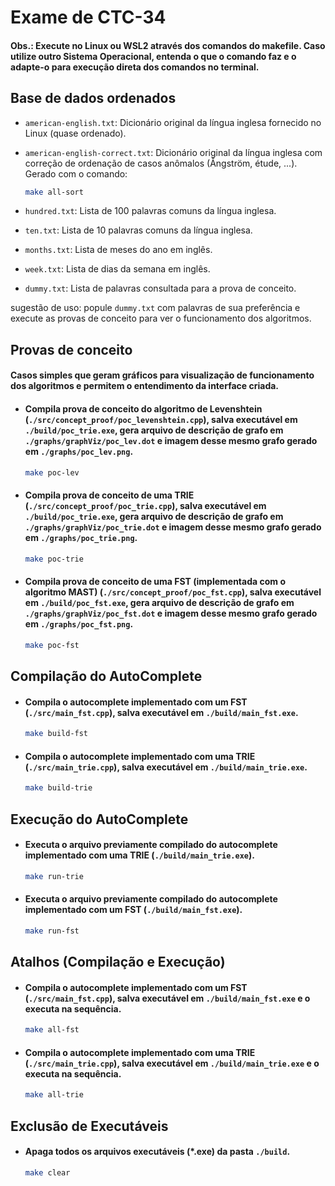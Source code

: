 # Exame de CTC-34

#### Obs.: Execute no Linux ou WSL2 através dos comandos do makefile. Caso utilize outro Sistema Operacional, entenda o que o comando faz e o adapte-o para execução direta dos comandos no terminal.

## Base de dados ordenados

- `american-english.txt`: Dicionário original da língua inglesa fornecido no Linux (quase ordenado).
- `american-english-correct.txt`: Dicionário original da língua inglesa com correção de ordenação de casos anômalos (Ångström, étude, ...). Gerado com o comando:

    ```bash
    make all-sort
    ```
- `hundred.txt`: Lista de 100 palavras comuns da língua inglesa.
- `ten.txt`: Lista de 10 palavras comuns da língua inglesa.
- `months.txt`: Lista de meses do ano em inglês.
- `week.txt`: Lista de dias da semana em inglês.
- `dummy.txt`:	Lista de palavras consultada para a prova de conceito.

sugestão de uso: popule `dummy.txt` com palavras de sua preferência e execute as provas de conceito para ver o funcionamento dos algoritmos.

## Provas de conceito

#### Casos simples que geram gráficos para visualização de funcionamento dos algoritmos e permitem o entendimento da interface criada.

- #### Compila prova de conceito do algoritmo de Levenshtein (`./src/concept_proof/poc_levenshtein.cpp`), salva executável em `./build/poc_trie.exe`, gera arquivo de descrição de grafo em `./graphs/graphViz/poc_lev.dot` e imagem desse mesmo grafo gerado em `./graphs/poc_lev.png`.
    ```bash
    make poc-lev
    ```

- #### Compila prova de conceito de uma TRIE (`./src/concept_proof/poc_trie.cpp`), salva executável em `./build/poc_trie.exe`, gera arquivo de descrição de grafo em `./graphs/graphViz/poc_trie.dot` e imagem desse mesmo grafo gerado em `./graphs/poc_trie.png`.
    ```bash
    make poc-trie
    ```

- #### Compila prova de conceito de uma FST (implementada com o algoritmo MAST) (`./src/concept_proof/poc_fst.cpp`), salva executável em `./build/poc_fst.exe`, gera arquivo de descrição de grafo em `./graphs/graphViz/poc_fst.dot` e imagem desse mesmo grafo gerado em `./graphs/poc_fst.png`.
    ```bash
    make poc-fst
    ```


## Compilação do AutoComplete

- #### Compila o autocomplete implementado com um FST (`./src/main_fst.cpp`), salva executável em `./build/main_fst.exe`.
    ```bash
    make build-fst
    ```

- #### Compila o autocomplete implementado com uma TRIE (`./src/main_trie.cpp`), salva executável em `./build/main_trie.exe`.
    ```bash
    make build-trie
    ```

## Execução do AutoComplete

- #### Executa o arquivo previamente compilado do autocomplete implementado com uma TRIE (`./build/main_trie.exe`).
    ```bash
    make run-trie
    ```

- #### Executa o arquivo previamente compilado do autocomplete implementado com um FST (`./build/main_fst.exe`).
    ```bash
    make run-fst
    ```

## Atalhos (Compilação e Execução)

- #### Compila o autocomplete implementado com um FST (`./src/main_fst.cpp`), salva executável em `./build/main_fst.exe` e o executa na sequência.
    ```bash
    make all-fst
    ```

- #### Compila o autocomplete implementado com uma TRIE (`./src/main_trie.cpp`), salva executável em `./build/main_trie.exe`  e o executa na sequência.
    ```bash
    make all-trie
    ```
## Exclusão de Executáveis

- #### Apaga todos os arquivos executáveis (*.exe) da pasta `./build`.
    ```bash
    make clear
    ```